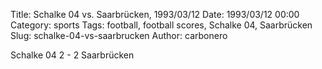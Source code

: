 Title: Schalke 04 vs. Saarbrücken, 1993/03/12
Date: 1993/03/12 00:00
Category: sports
Tags: football, football scores, Schalke 04, Saarbrücken
Slug: schalke-04-vs-saarbrucken
Author: carbonero


Schalke 04 2 - 2 Saarbrücken
